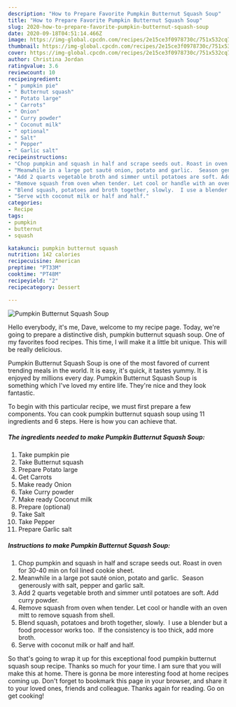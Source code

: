 ```yaml
---
description: "How to Prepare Favorite Pumpkin Butternut Squash Soup"
title: "How to Prepare Favorite Pumpkin Butternut Squash Soup"
slug: 2020-how-to-prepare-favorite-pumpkin-butternut-squash-soup
date: 2020-09-18T04:51:14.466Z
image: https://img-global.cpcdn.com/recipes/2e15ce3f0978730c/751x532cq70/pumpkin-butternut-squash-soup-recipe-main-photo.jpg
thumbnail: https://img-global.cpcdn.com/recipes/2e15ce3f0978730c/751x532cq70/pumpkin-butternut-squash-soup-recipe-main-photo.jpg
cover: https://img-global.cpcdn.com/recipes/2e15ce3f0978730c/751x532cq70/pumpkin-butternut-squash-soup-recipe-main-photo.jpg
author: Christina Jordan
ratingvalue: 3.6
reviewcount: 10
recipeingredient:
- " pumpkin pie"
- " Butternut squash"
- " Potato large"
- " Carrots"
- " Onion"
- " Curry powder"
- " Coconut milk"
- " optional"
- " Salt"
- " Pepper"
- " Garlic salt"
recipeinstructions:
- "Chop pumpkin and squash in half and scrape seeds out. Roast in oven for 30-40 min on foil lined cookie sheet."
- "Meanwhile in a large pot sauté onion, potato and garlic.  Season generously with salt, pepper and garlic salt."
- "Add 2 quarts vegetable broth and simmer until potatoes are soft. Add curry powder."
- "Remove squash from oven when tender. Let cool or handle with an oven mitt to remove squash from shell."
- "Blend squash, potatoes and broth together, slowly.  I use a blender but a food processor works too.  If the consistency is too thick, add more broth."
- "Serve with coconut milk or half and half."
categories:
- Recipe
tags:
- pumpkin
- butternut
- squash

katakunci: pumpkin butternut squash 
nutrition: 142 calories
recipecuisine: American
preptime: "PT33M"
cooktime: "PT48M"
recipeyield: "2"
recipecategory: Dessert

---
```



![Pumpkin Butternut Squash Soup](https://img-global.cpcdn.com/recipes/2e15ce3f0978730c/751x532cq70/pumpkin-butternut-squash-soup-recipe-main-photo.jpg)

Hello everybody, it's me, Dave, welcome to my recipe page. Today, we're going to prepare a distinctive dish, pumpkin butternut squash soup. One of my favorites food recipes. This time, I will make it a little bit unique. This will be really delicious.



Pumpkin Butternut Squash Soup is one of the most favored of current trending meals in the world. It is easy, it's quick, it tastes yummy. It is enjoyed by millions every day. Pumpkin Butternut Squash Soup is something which I've loved my entire life. They're nice and they look fantastic.


To begin with this particular recipe, we must first prepare a few components. You can cook pumpkin butternut squash soup using 11 ingredients and 6 steps. Here is how you can achieve that.

<!--inarticleads1-->

##### The ingredients needed to make Pumpkin Butternut Squash Soup:

1. Take  pumpkin pie
1. Take  Butternut squash
1. Prepare  Potato large
1. Get  Carrots
1. Make ready  Onion
1. Take  Curry powder
1. Make ready  Coconut milk
1. Prepare  (optional)
1. Take  Salt
1. Take  Pepper
1. Prepare  Garlic salt




<!--inarticleads2-->

##### Instructions to make Pumpkin Butternut Squash Soup:

1. Chop pumpkin and squash in half and scrape seeds out. Roast in oven for 30-40 min on foil lined cookie sheet.
1. Meanwhile in a large pot sauté onion, potato and garlic.  Season generously with salt, pepper and garlic salt.
1. Add 2 quarts vegetable broth and simmer until potatoes are soft. Add curry powder.
1. Remove squash from oven when tender. Let cool or handle with an oven mitt to remove squash from shell.
1. Blend squash, potatoes and broth together, slowly.  I use a blender but a food processor works too.  If the consistency is too thick, add more broth.
1. Serve with coconut milk or half and half.




So that's going to wrap it up for this exceptional food pumpkin butternut squash soup recipe. Thanks so much for your time. I am sure that you will make this at home. There is gonna be more interesting food at home recipes coming up. Don't forget to bookmark this page in your browser, and share it to your loved ones, friends and colleague. Thanks again for reading. Go on get cooking!
